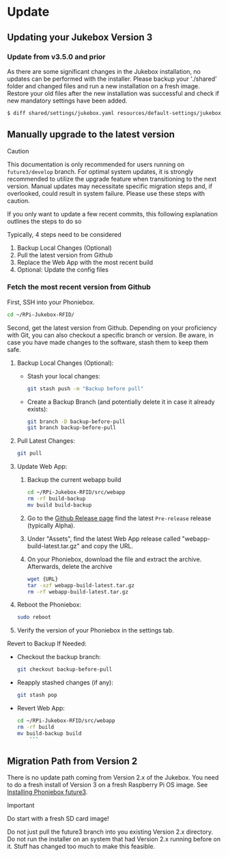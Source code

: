 # Update

## Updating your Jukebox Version 3

### Update from v3.5.0 and prior

As there are some significant changes in the Jukebox installation, no updates can be performed with the installer.
Please backup your './shared' folder and changed files and run a new installation on a fresh image.
Restore your old files after the new installation was successful and check if new mandatory settings have been added.

``` bash
$ diff shared/settings/jukebox.yaml resources/default-settings/jukebox.default.yaml
```

## Manually upgrade to the latest version

> [!CAUTION]
> This documentation is only recommended for users running on `future3/develop` branch. For optimal system updates, it is strongly recommended to utilize the upgrade feature when transitioning to the next version. Manual updates may necessitate specific migration steps and, if overlooked, could result in system failure. Please use these steps with caution.

If you only want to update a few recent commits, this following explanation outlines the steps to do so

Typically, 4 steps need to be considered

1. Backup Local Changes (Optional)
1. Pull the latest version from Github
1. Replace the Web App with the most recent build
1. Optional: Update the config files

### Fetch the most recent version from Github

First, SSH into your Phoniebox.

```bash
cd ~/RPi-Jukebox-RFID/
```

Second, get the latest version from Github. Depending on your proficiency with Git, you can also checkout a specific branch or version.
Be aware, in case you have made changes to the software, stash them to keep them safe.

1. Backup Local Changes (Optional):
    - Stash your local changes:

        ```bash
        git stash push -m "Backup before pull"
        ```

    - Create a Backup Branch (and potentially delete it in case it already exists):

        ```bash
        git branch -D backup-before-pull
        git branch backup-before-pull
        ```

1. Pull Latest Changes:

   ```bash
   git pull
   ```

1. Update Web App:
    1. Backup the current webapp build

        ```bash
        cd ~/RPi-Jukebox-RFID/src/webapp
        rm -rf build-backup
        mv build build-backup
        ```

    1. Go to the [Github Release page](https://github.com/MiczFlor/RPi-Jukebox-RFID/releases) find the latest `Pre-release` release (typically Alpha).
    1. Under "Assets", find the latest Web App release called "webapp-build-latest.tar.gz" and copy the URL.
    1. On your Phoniebox, download the file and extract the archive. Afterwards, delete the archive

        ```bash
        wget {URL}
        tar -xzf webapp-build-latest.tar.gz
        rm -rf webapp-build-latest.tar.gz
        ```

1. Reboot the Phoniebox:

   ```bash
   sudo reboot
   ```

1. Verify the version of your Phoniebox in the settings tab.

Revert to Backup If Needed:
- Checkout the backup branch:

    ```bash
    git checkout backup-before-pull
    ```

- Reapply stashed changes (if any):

    ```bash
    git stash pop
    ```

- Revert Web App:

    ```bash
    cd ~/RPi-Jukebox-RFID/src/webapp
    rm -rf build
    mv build-backup build
        ```

## Migration Path from Version 2

There is no update path coming from Version 2.x of the Jukebox.
You need to do a fresh install of Version 3 on a fresh Raspberry Pi OS image.
See [Installing Phoniebox future3](./installation.md).

> [!IMPORTANT]
> Do start with a fresh SD card image!

Do not just pull the future3 branch into you existing Version 2.x directory.
Do not run the installer on an system that had Version 2.x running before on it.
Stuff has changed too much to make this feasible.
